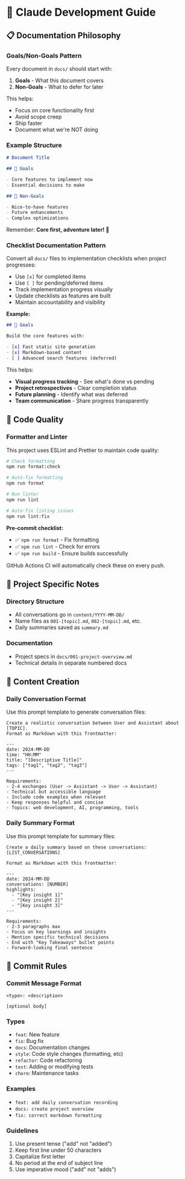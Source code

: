 # 🤖 Claude Development Guide

## 📋 Documentation Philosophy

### Goals/Non-Goals Pattern

Every document in `docs/` should start with:

1. **Goals** - What this document covers
2. **Non-Goals** - What to defer for later

This helps:

- Focus on core functionality first
- Avoid scope creep
- Ship faster
- Document what we're NOT doing

### Example Structure

```markdown
# Document Title

## 🎯 Goals

- Core features to implement now
- Essential decisions to make

## 🚫 Non-Goals

- Nice-to-have features
- Future enhancements
- Complex optimizations
```

Remember: **Core first, adventure later!** 🚀

### Checklist Documentation Pattern

Convert all `docs/` files to implementation checklists when project progresses:

- Use `[x]` for completed items
- Use `[ ]` for pending/deferred items  
- Track implementation progress visually
- Update checklists as features are built
- Maintain accountability and visibility

**Example:**
```markdown
## 🎯 Goals

Build the core features with:

- [x] Fast static site generation
- [x] Markdown-based content
- [ ] Advanced search features (deferred)
```

This helps:
- **Visual progress tracking** - See what's done vs pending
- **Project retrospectives** - Clear completion status
- **Future planning** - Identify what was deferred
- **Team communication** - Share progress transparently

## 🔧 Code Quality

### Formatter and Linter

This project uses ESLint and Prettier to maintain code quality:

```bash
# Check formatting
npm run format:check

# Auto-fix formatting
npm run format

# Run linter
npm run lint

# Auto-fix linting issues
npm run lint:fix
```

**Pre-commit checklist:**

- ✅ `npm run format` - Fix formatting
- ✅ `npm run lint` - Check for errors
- ✅ `npm run build` - Ensure builds successfully

GitHub Actions CI will automatically check these on every push.

## 🚀 Project Specific Notes

### Directory Structure

- All conversations go in `content/YYYY-MM-DD/`
- Name files as `001-[topic].md`, `002-[topic].md`, etc.
- Daily summaries saved as `summary.md`

### Documentation

- Project specs in `docs/001-project-overview.md`
- Technical details in separate numbered docs

## 📝 Content Creation

### Daily Conversation Format

Use this prompt template to generate conversation files:

```
Create a realistic conversation between User and Assistant about [TOPIC].
Format as Markdown with this frontmatter:

---
date: 2024-MM-DD
time: "HH:MM"
title: "[Descriptive Title]"
tags: ["tag1", "tag2", "tag3"]
---

Requirements:
- 2-4 exchanges (User -> Assistant -> User -> Assistant)
- Technical but accessible language
- Include code examples when relevant
- Keep responses helpful and concise
- Topics: web development, AI, programming, tools
```

### Daily Summary Format

Use this prompt template for summary files:

```
Create a daily summary based on these conversations: [LIST_CONVERSATIONS]

Format as Markdown with this frontmatter:

---
date: 2024-MM-DD
conversations: [NUMBER]
highlights:
  - "[Key insight 1]"
  - "[Key insight 2]"
  - "[Key insight 3]"
---

Requirements:
- 2-3 paragraphs max
- Focus on key learnings and insights
- Mention specific technical decisions
- End with "Key Takeaways" bullet points
- Forward-looking final sentence
```

## 📝 Commit Rules

### Commit Message Format

```
<type>: <description>

[optional body]
```

### Types

- `feat`: New feature
- `fix`: Bug fix
- `docs`: Documentation changes
- `style`: Code style changes (formatting, etc)
- `refactor`: Code refactoring
- `test`: Adding or modifying tests
- `chore`: Maintenance tasks

### Examples

- `feat: add daily conversation recording`
- `docs: create project overview`
- `fix: correct markdown formatting`

### Guidelines

1. Use present tense ("add" not "added")
2. Keep first line under 50 characters
3. Capitalize first letter
4. No period at the end of subject line
5. Use imperative mood ("add" not "adds")
